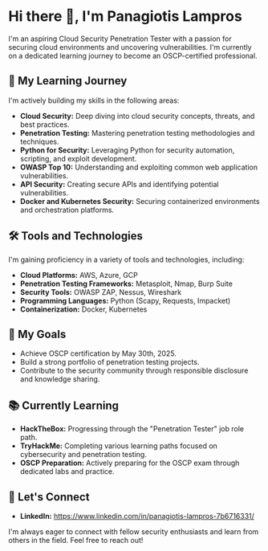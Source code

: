 # Hi there 👋, I'm Panagiotis Lampros
I'm an aspiring Cloud Security Penetration Tester with a passion for securing cloud environments and uncovering vulnerabilities. I'm currently on a dedicated learning journey to become an OSCP-certified professional.

## 🚀  My Learning Journey

I'm actively building my skills in the following areas:

* **Cloud Security:**  Deep diving into cloud security concepts, threats, and best practices.
* **Penetration Testing:** Mastering penetration testing methodologies and techniques.
* **Python for Security:**  Leveraging Python for security automation, scripting, and exploit development.
* **OWASP Top 10:**  Understanding and exploiting common web application vulnerabilities.
* **API Security:**  Creating secure APIs and identifying potential vulnerabilities.
* **Docker and Kubernetes Security:**  Securing containerized environments and orchestration platforms.

## 🛠️ Tools and Technologies

I'm gaining proficiency in a variety of tools and technologies, including:

* **Cloud Platforms:** AWS, Azure, GCP
* **Penetration Testing Frameworks:** Metasploit, Nmap, Burp Suite
* **Security Tools:** OWASP ZAP, Nessus, Wireshark
* **Programming Languages:** Python (Scapy, Requests, Impacket)
* **Containerization:** Docker, Kubernetes

## 🎯  My Goals

* Achieve OSCP certification by May 30th, 2025.
* Build a strong portfolio of penetration testing projects.
* Contribute to the security community through responsible disclosure and knowledge sharing.

## 📚  Currently Learning

* **HackTheBox:**  Progressing through the "Penetration Tester" job role path.
* **TryHackMe:**  Completing various learning paths focused on cybersecurity and penetration testing.
* **OSCP Preparation:**  Actively preparing for the OSCP exam through dedicated labs and practice.

## 🔗 Let's Connect

* **LinkedIn:** https://www.linkedin.com/in/panagiotis-lampros-7b6716331/

I'm always eager to connect with fellow security enthusiasts and learn from others in the field. Feel free to reach out!
